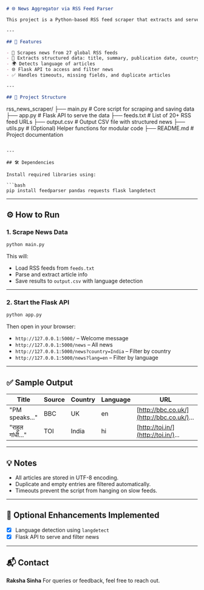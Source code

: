 ```markdown
# 🌐 News Aggregator via RSS Feed Parser

This project is a Python-based RSS feed scraper that extracts and serves news articles from over 20 countries using public RSS feeds. It stores the data, detects language, and exposes it via a Flask API.

---

## 🚀 Features

- 🔎 Scrapes news from 27 global RSS feeds
- 📰 Extracts structured data: title, summary, publication date, country, source, link
- 🌍 Detects language of articles
- 🌐 Flask API to access and filter news
- ✅ Handles timeouts, missing fields, and duplicate articles

---

## 📁 Project Structure

```

rss\_news\_scraper/
├── main.py          # Core script for scraping and saving data
├── app.py           # Flask API to serve the data
├── feeds.txt        # List of 20+ RSS feed URLs
├── output.csv       # Output CSV file with structured news
├── utils.py         # (Optional) Helper functions for modular code
├── README.md        # Project documentation

````

---

## 🛠 Dependencies

Install required libraries using:

```bash
pip install feedparser pandas requests flask langdetect
````

---

## ⚙️ How to Run

### 1. Scrape News Data

```bash
python main.py
```

This will:

* Load RSS feeds from `feeds.txt`
* Parse and extract article info
* Save results to `output.csv` with language detection

---

### 2. Start the Flask API

```bash
python app.py
```

Then open in your browser:

* `http://127.0.0.1:5000/` – Welcome message
* `http://127.0.0.1:5000/news` – All news
* `http://127.0.0.1:5000/news?country=India` – Filter by country
* `http://127.0.0.1:5000/news?lang=en` – Filter by language

---

## ✅ Sample Output

| Title            | Source | Country | Language | URL                                       |
| ---------------- | ------ | ------- | -------- | ----------------------------------------- |
| "PM speaks..."   | BBC    | UK      | en       | [http://bbc.co.uk/](http://bbc.co.uk/)... |
| "राहुल गांधी..." | TOI    | India   | hi       | [http://toi.in/](http://toi.in/)...       |

---

## 💡 Notes

* All articles are stored in UTF-8 encoding.
* Duplicate and empty entries are filtered automatically.
* Timeouts prevent the script from hanging on slow feeds.

---

## 📌 Optional Enhancements Implemented

* [x] Language detection using `langdetect`
* [x] Flask API to serve and filter news

---

## 📬 Contact

**Raksha Sinha**
For queries or feedback, feel free to reach out.

```


